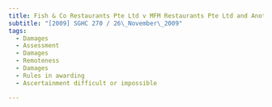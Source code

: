 ```yaml
---
title: Fish & Co Restaurants Pte Ltd v MFM Restaurants Pte Ltd and Another 
subtitle: "[2009] SGHC 270 / 26\_November\_2009"
tags:
  - Damages
  - Assessment
  - Damages
  - Remoteness
  - Damages
  - Rules in awarding
  - Ascertainment difficult or impossible

---
```


